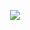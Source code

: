 <p align="center">
  <img src="https://i.pinimg.com/564x/dc/c7/5a/dcc75a5a25aa30d97ad47ca6b7497151.jpg" />
</p>

